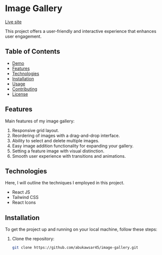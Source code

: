 # Image Gallery

[Live site](https://image-gallery-three-eta.vercel.app/)

This project offers a user-friendly and interactive experience that enhances user engagement.

## Table of Contents

- [Demo](#demo)
- [Features](#features)
- [Technologies](#technologies)
- [Installation](#installation)
- [Usage](#usage)
- [Contributing](#contributing)
- [License](#license)


## Features

Main features of my image gallery:

1. Responsive grid layout.
2. Reordering of images with a drag-and-drop interface.
3. Ability to select and delete multiple images.
4. Easy image addition functionality for expanding your gallery.
5. Setting a feature image with visual distinction.
6. Smooth user experience with transitions and animations.

## Technologies

Here, I will outline the techniques I employed in this project.

- React JS
- Tailwind CSS
- React Icons

## Installation

To get the project up and running on your local machine, follow these steps:

1. Clone the repository:

   ```bash
   git clone https://github.com/abukawsar45/image-gallery.git

